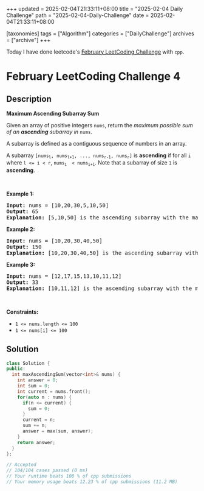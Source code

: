 +++
updated = 2025-02-04T21:33:11+08:00
title = "2025-02-04 Daily Challenge"
path = "2025-02-04-Daily-Challenge"
date = 2025-02-04T21:33:11+08:00

[taxonomies]
tags = ["Algorithm"]
categories = ["DailyChallenge"]
archives = ["archive"]
+++

Today I have done leetcode's [February LeetCoding Challenge](https://leetcode.com/problems/maximum-ascending-subarray-sum/) with `cpp`.

<!-- more -->

# February LeetCoding Challenge 4

## Description

**Maximum Ascending Subarray Sum**

<p>Given an array of positive integers <code>nums</code>, return the <em>maximum possible sum of an <strong>ascending</strong> subarray in </em><code>nums</code>.</p>

<p>A subarray is defined as a contiguous sequence of numbers in an array.</p>

<p>A subarray <code>[nums<sub>l</sub>, nums<sub>l+1</sub>, ..., nums<sub>r-1</sub>, nums<sub>r</sub>]</code> is <strong>ascending</strong> if for all <code>i</code> where <code>l &lt;= i &lt; r</code>, <code>nums<sub>i </sub> &lt; nums<sub>i+1</sub></code>. Note that a subarray of size <code>1</code> is <strong>ascending</strong>.</p>

<p>&nbsp;</p>
<p><strong class="example">Example 1:</strong></p>

<pre>
<strong>Input:</strong> nums = [10,20,30,5,10,50]
<strong>Output:</strong> 65
<strong>Explanation: </strong>[5,10,50] is the ascending subarray with the maximum sum of 65.
</pre>

<p><strong class="example">Example 2:</strong></p>

<pre>
<strong>Input:</strong> nums = [10,20,30,40,50]
<strong>Output:</strong> 150
<strong>Explanation: </strong>[10,20,30,40,50] is the ascending subarray with the maximum sum of 150.
</pre>

<p><strong class="example">Example 3:</strong></p>

<pre>
<strong>Input:</strong> nums = [12,17,15,13,10,11,12]
<strong>Output:</strong> 33
<strong>Explanation: </strong>[10,11,12] is the ascending subarray with the maximum sum of 33.
</pre>

<p>&nbsp;</p>
<p><strong>Constraints:</strong></p>

<ul>
	<li><code>1 &lt;= nums.length &lt;= 100</code></li>
	<li><code>1 &lt;= nums[i] &lt;= 100</code></li>
</ul>


## Solution

``` cpp
class Solution {
public:
  int maxAscendingSum(vector<int>& nums) {
    int answer = 0;
    int sum = 0;
    int current = nums.front();
    for(auto n : nums) {
      if(n <= current) {
        sum = 0;
      }
      current = n;
      sum += n;
      answer = max(sum, answer);
    }
    return answer;
  }
};

// Accepted
// 104/104 cases passed (0 ms)
// Your runtime beats 100 % of cpp submissions
// Your memory usage beats 12.23 % of cpp submissions (11.2 MB)
```
